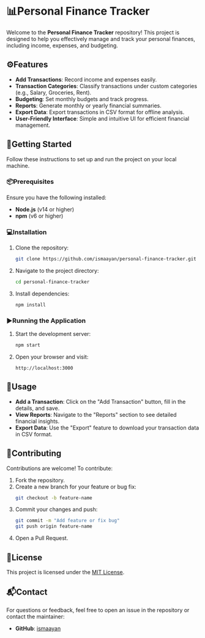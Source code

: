 # 📊Personal Finance Tracker

Welcome to the **Personal Finance Tracker** repository! This project is designed to help you effectively manage and track your personal finances, including income, expenses, and budgeting.

## ⚙️Features

- **Add Transactions**: Record income and expenses easily.
- **Transaction Categories**: Classify transactions under custom categories (e.g., Salary, Groceries, Rent).
- **Budgeting**: Set monthly budgets and track progress.
- **Reports**: Generate monthly or yearly financial summaries.
- **Export Data**: Export transactions in CSV format for offline analysis.
- **User-Friendly Interface**: Simple and intuitive UI for efficient financial management.

## 📝Getting Started

Follow these instructions to set up and run the project on your local machine.

### 📦Prerequisites

Ensure you have the following installed:
- **Node.js** (v14 or higher)
- **npm** (v6 or higher)

### 💻Installation

1. Clone the repository:
   ```bash
   git clone https://github.com/ismaayan/personal-finance-tracker.git
   ```
2. Navigate to the project directory:
   ```bash
   cd personal-finance-tracker
   ```
3. Install dependencies:
   ```bash
   npm install
   ```

### ▶️Running the Application

1. Start the development server:
   ```bash
   npm start
   ```
2. Open your browser and visit:
   ```
   http://localhost:3000
   ```

## 🏦Usage

- **Add a Transaction**: Click on the "Add Transaction" button, fill in the details, and save.
- **View Reports**: Navigate to the "Reports" section to see detailed financial insights.
- **Export Data**: Use the "Export" feature to download your transaction data in CSV format.

## 🤝Contributing

Contributions are welcome! To contribute:

1. Fork the repository.
2. Create a new branch for your feature or bug fix:
   ```bash
   git checkout -b feature-name
   ```
3. Commit your changes and push:
   ```bash
   git commit -m "Add feature or fix bug"
   git push origin feature-name
   ```
4. Open a Pull Request.

## 📝License

This project is licensed under the [MIT License](LICENSE).

## 📬Contact

For questions or feedback, feel free to open an issue in the repository or contact the maintainer:

- **GitHub**: [ismaayan](https://github.com/ismaayan)

